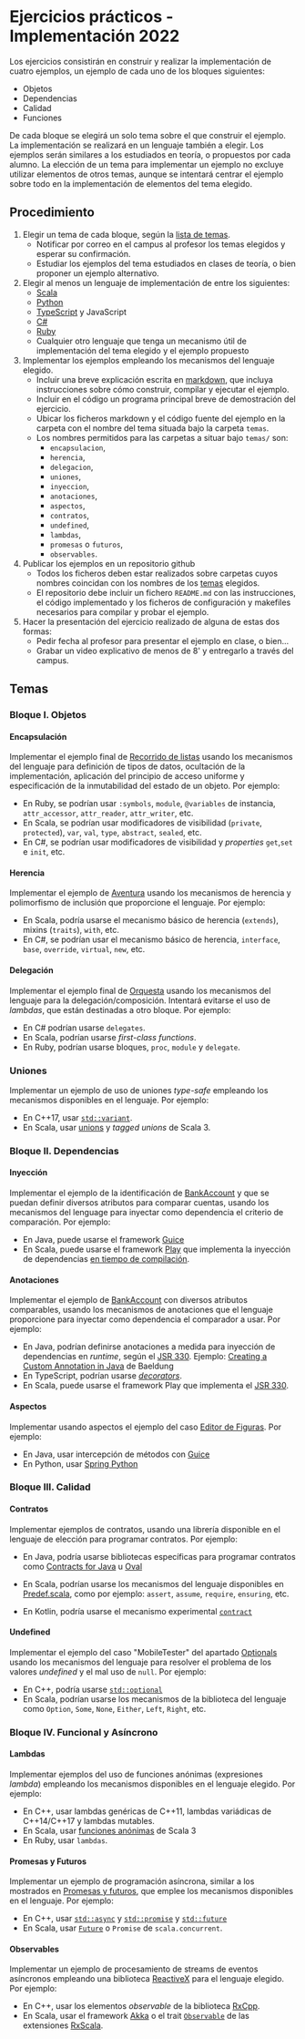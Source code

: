 # Ejercicios prácticos - Implementación 2022

Los ejercicios consistirán en construir y realizar la implementación de cuatro ejemplos, un ejemplo de cada uno de los bloques siguientes:

- Objetos
- Dependencias
- Calidad
- Funciones

De cada bloque se elegirá un solo tema sobre el que construir el ejemplo. 
La implementación se realizará en un lenguaje también a elegir. Los ejemplos serán similares a los estudiados en teoría, o propuestos por cada alumno. La elección de un tema para implementar un ejemplo no excluye utilizar elementos de otros temas, aunque se intentará centrar el ejemplo sobre todo en la implementación de elementos del tema elegido.

## Procedimiento

1. Elegir un tema de cada bloque, según la [lista de temas](#temas).
   - Notificar por correo en el campus al profesor los temas elegidos y esperar su confirmación.
   - Estudiar los ejemplos del tema estudiados en clases de teoría, o bien proponer un ejemplo alternativo.
2. Elegir al menos un lenguaje de implementación de entre los siguientes:
   - [Scala](https://www.scala-lang.org/)
   - [Python](https://www.python.org/)
   - [TypeScript](https://www.typescriptlang.org/) y JavaScript
   - [C#](https://docs.microsoft.com/en-us/dotnet/csharp/)
   - [Ruby](https://www.ruby-lang.org/)
   - Cualquier otro lenguaje que tenga un mecanismo útil de implementación del tema elegido y el ejemplo propuesto
3. Implementar los ejemplos empleando los mecanismos del lenguaje elegido.
   - Incluir una breve explicación escrita en [markdown](https://en.wikipedia.org/wiki/Markdown), que incluya instrucciones sobre cómo construir, compilar y ejecutar el ejemplo.
   - Incluir en el código un programa principal breve de demostración del ejercicio.
   - Ubicar los ficheros markdown y el código fuente del ejemplo en la carpeta con el nombre del tema situada bajo la carpeta `temas`.
   - Los nombres permitidos para las carpetas a situar bajo `temas/` son: 
     - `encapsulacion`,
     - `herencia`,
     - `delegacion`,
     - `uniones`,
     - `inyeccion`,
     - `anotaciones`,
     - `aspectos`,
     - `contratos`,
     - `undefined`,
     - `lambdas`,
     - `promesas` o `futuros`,
     - `observables`.
4. Publicar los ejemplos en un repositorio github
   - Todos los ficheros deben estar realizados sobre carpetas cuyos nombres coincidan con los nombres de los [temas](#temas) elegidos.
   - El repositorio debe incluir un fichero `README.md` con las instrucciones, el código implementado y los ficheros de configuración y makefiles necesarios para compilar y probar el ejemplo.
5. Hacer la presentación del ejercicio realizado de alguna de estas dos formas:
    - Pedir fecha al profesor para presentar el ejemplo en clase, o bien...
    - Grabar un video explicativo de menos de 8' y entregarlo a través del campus.

## Temas

### Bloque I. Objetos

#### Encapsulación

Implementar el ejemplo final de [Recorrido de listas](http://dodero.github.io/iiss/iiss-oop-1/#implementacion-alternativa-lista-v04) usando los mecanismos del lenguaje para definición de tipos de datos, ocultación de la implementación, aplicación del principio de acceso uniforme y especificación de la inmutabilidad del estado de un objeto. Por ejemplo:

- En Ruby, se podrían usar `:symbols`, `module`, `@variables` de instancia, `attr_accessor`, `attr_reader`, `attr_writer`, etc.
- En Scala, se podrían usar modificadores de visibilidad (`private`, `protected`), `var`, `val`, `type`, `abstract`, `sealed`, etc.
- En C#, se podrían usar modificadores de visibilidad y _properties_ `get`,`set` e `init`, etc.

#### Herencia

Implementar el ejemplo de [Aventura](http://dodero.github.io/iiss/iiss-oop-1/#ejemplo-aventura-v01) usando los mecanismos de herencia y polimorfismo de inclusión que proporcione el lenguaje. Por ejemplo:

- En Scala, podría usarse el mecanismo básico de herencia (`extends`), mixins (`traits`), `with`, etc.
- En C#, se podrían usar el mecanismo básico de herencia, `interface`, `base`, `override`, `virtual`, `new`, etc.

#### Delegación 

Implementar el ejemplo final de [Orquesta](http://dodero.github.io/iiss/iiss-oop-2/#implementacion-alternativa-orquesta-v06) usando los mecanismos del lenguaje para la delegación/composición. Intentará evitarse el uso de _lambdas_, que están destinadas a otro bloque. Por ejemplo:

- En C# podrían usarse `delegates`.
- En Scala, podrían usarse _first-class functions_.
- En Ruby, podrían usarse bloques, `proc`, `module` y `delegate`.

### Uniones

Implementar un ejemplo de uso de uniones _type-safe_ empleando los mecanismos disponibles en el lenguaje. Por ejemplo:

- En C++17, usar [`std::variant`](https://en.cppreference.com/w/cpp/utility/variant).
- En Scala, usar [unions](https://docs.scala-lang.org/scala3/book/types-union.html) y _tagged unions_ de Scala 3.


### Bloque II. Dependencias

#### Inyección

 Implementar el ejemplo de la identificación de [BankAccount](http://dodero.github.io/iiss/iiss-oop-3/#ejercicio-identificador-de-bankaccount-con-inyeccion-de-dependencias) y que se puedan definir diversos atributos para comparar cuentas, usando los mecanismos del lenguage para inyectar como dependencia el criterio de comparación. Por ejemplo:
 
- En Java, puede usarse el framework [Guice](https://github.com/google/guice/wiki/)
- En Scala, puede usarse el framework [Play](https://www.playframework.com/) que implementa la inyección de dependencias [en tiempo de compilación](https://www.playframework.com/documentation/2.8.x/ScalaCompileTimeDependencyInjection).

 
#### Anotaciones

Implementar el ejemplo de [BankAccount](http://dodero.github.io/iiss/iiss-oop-3/#ejercicio-identificador-de-bankaccount-con-inyeccion-de-dependencias) con diversos atributos comparables, usando los  mecanismos de anotaciones que el lenguaje proporcione para inyectar como dependencia el comparador a usar. Por ejemplo:

- En Java, podrían definirse anotaciones a medida para inyección de dependencias en _runtime_, según el [JSR 330](http://javax-inject.github.io/javax-inject/). Ejemplo: [Creating a Custom Annotation in Java](http://baeldung.com/java-custom-annotation) de Baeldung
- En TypeScript, podrían usarse [_decorators_](https://www.typescriptlang.org/docs/handbook/decorators.html).
- En Scala, puede usarse el framework Play que implementa el [JSR 330](http://javax-inject.github.io/javax-inject/).

#### Aspectos

Implementar usando aspectos el ejemplo del caso [Editor de Figuras](http://dodero.github.io/iiss/iiss-aop/#caso-5-editor-de-figuras). Por ejemplo:

- En Java, usar intercepción de métodos con [Guice](https://github.com/google/guice/wiki/AOP)
- En Python, usar [Spring Python](https://docs.spring.io/spring-python/1.2.x/sphinx/html/aop.html#aspect-oriented-programming)


### Bloque III. Calidad 

#### Contratos

Implementar ejemplos de contratos, usando una librería disponible en el lenguaje de elección para programar contratos. Por ejemplo:

- En Java, podría usarse bibliotecas específicas para programar contratos como [Contracts for Java](https://github.com/nhatminhle/cofoja) u [Oval](https://sebthom.github.io/oval/USERGUIDE.html#programming-by-contract)

- En Scala, podrían usarse los mecanismos del lenguaje disponibles en [Predef.scala](https://www.scala-lang.org/api/2.13.6/scala/Predef$.html), como por ejemplo: `assert`, `assume`, `require`, `ensuring`, etc.

- En Kotlin, podría usarse el mecanismo experimental [`contract`](https://kotlinlang.org/api/latest/jvm/stdlib/kotlin.contracts/)


#### Undefined

Implementar el ejemplo del caso "MobileTester" del apartado [Optionals](http://dodero.github.io/iiss/iiss-err/#optionals) usando los mecanismos del lenguaje para resolver el problema de los valores _undefined_ y el mal uso de `null`. Por ejemplo:

- En C++, podría usarse [`std::optional`]((https://en.cppreference.com/w/cpp/utility/optional))
- En Scala, podrían usarse los mecanismos de la biblioteca del lenguaje como `Option`, `Some`, `None`, `Either`, `Left`, `Right`, etc.

### Bloque IV. Funcional y Asíncrono

#### Lambdas

Implementar ejemplos del uso de funciones anónimas (expresiones _lambda_) empleando los mecanismos disponibles en el lenguaje elegido. Por ejemplo:

- En C++, usar lambdas genéricas de C++11, lambdas variádicas de C++14/C++17 y lambdas mutables.
- En Scala, usar [funciones anónimas](https://docs.scala-lang.org/scala3/book/fun-anonymous-functions.html) de Scala 3
- En Ruby, usar `lambdas`.

#### Promesas y Futuros

Implementar un ejemplo de programación asíncrona, similar a los mostrados en [Promesas y futuros](http://dodero.github.io/iiss/iiss-evp-2/#promesas), que emplee los mecanismos disponibles en el lenguaje. Por ejemplo:

- En C++, usar [`std::async`](https://en.cppreference.com/w/cpp/thread/async) y [`std::promise`](https://en.cppreference.com/w/cpp/thread/promise) y [`std::future`](https://en.cppreference.com/w/cpp/thread/future)
- En Scala, usar [`Future`](https://docs.scala-lang.org/overviews/core/futures.html) o `Promise` de `scala.concurrent`.


#### Observables

Implementar un ejemplo de procesamiento de streams de eventos asíncronos empleando una biblioteca [ReactiveX](http://reactivex.io/intro.html) para el lenguaje elegido. Por ejemplo:
 
- En C++, usar los elementos _observable_ de la biblioteca [RxCpp](http://reactivex.io/RxCpp/index.html).
- En Scala, usar el framework [Akka](https://akka.io/) o el trait [`Observable`](https://reactivex.io/rxscala/scaladoc/index.html#rx.lang.scala.Observable) de las extensiones [RxScala](https://reactivex.io/rxscala/).
